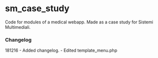 # sm_case_study
Code for modules of a medical webapp. Made as a case study for Sistemi Multimediali.

### Changelog
181216	- Added changelog.
	- Edited template_menu.php
